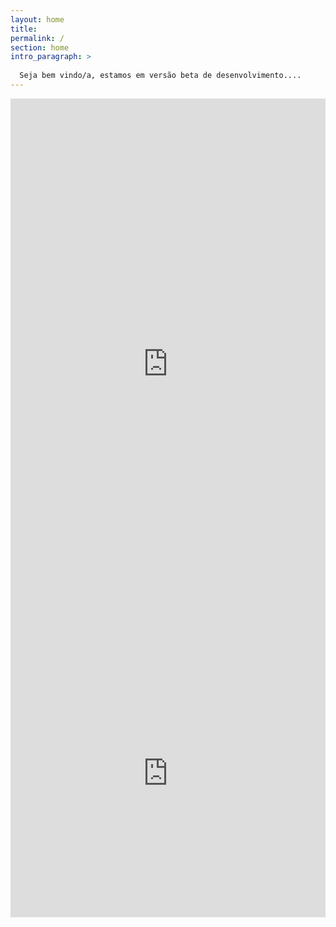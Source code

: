 ```yaml
---
layout: home
title: 
permalink: /
section: home
intro_paragraph: >
  
  Seja bem vindo/a, estamos em versão beta de desenvolvimento....
---
```

<iframe src="https://docs.google.com/forms/d/e/1FAIpQLSdShJ75zwSHg9UkyBeMgZXRlzuI4iFcnJforxcaTvDW3yXrDw/viewform?embedded=true" width="100%" height="850" frameborder="0" marginheight="0" marginwidth="0">Carregando…</iframe>
<iframe src="https://docs.google.com/forms/d/e/1FAIpQLSf_Qhsxf6AXu9aQ_epQoAzmedZFt3dn5zqo3hHfF7yupOqHRQ/viewform?embedded=true" width="100%" height="460" frameborder="0" marginheight="0" marginwidth="0">Carregando…</iframe>



